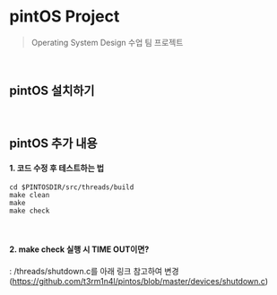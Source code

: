 # pintOS Project
> Operating System Design 수업 팀 프로젝트

<br>

## pintOS 설치하기

<br>

## pintOS 추가 내용
#### 1. 코드 수정 후 테스트하는 법<br>
  ```
  cd $PINTOSDIR/src/threads/build
  make clean
  make
  make check
  ```

<br>

#### 2. make check 실행 시 TIME OUT이면?<br>
  : /threads/shutdown.c를 아래 링크 참고하여 변경
  (https://github.com/t3rm1n4l/pintos/blob/master/devices/shutdown.c)
